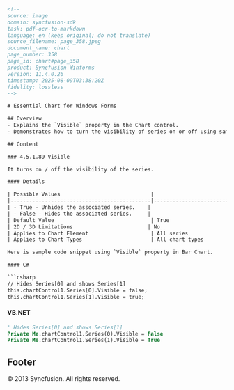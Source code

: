 ```html
<!-- 
source: image
domain: syncfusion-sdk
task: pdf-ocr-to-markdown
language: en (keep original; do not translate)
source_filename: page_358.jpeg
document_name: chart
page_number: 358
page_id: chart#page_358
product: Syncfusion Winforms
version: 11.4.0.26
timestamp: 2025-08-09T03:38:20Z
fidelity: lossless
-->

# Essential Chart for Windows Forms

## Overview
- Explains the `Visible` property in the Chart control.
- Demonstrates how to turn the visibility of series on or off using sample code snippets in both C# and VB.NET.

## Content

### 4.5.1.89 Visible

It turns on / off the visibility of the series.

#### Details

| Possible Values                             |                                                                 |
|---------------------------------------------|-----------------------------------------------------------------|
| - True - Unhides the associated series.    |                                                                 |
| - False - Hides the associated series.     |                                                                 |
| Default Value                               | True                                                          |
| 2D / 3D Limitations                        | No                                                             |
| Applies to Chart Element                    | All series                                                    |
| Applies to Chart Types                      | All chart types                                               |

Here is sample code snippet using `Visible` property in Bar Chart.

#### C#

```csharp
// Hides Series[0] and shows Series[1]
this.chartControl1.Series[0].Visible = false;
this.chartControl1.Series[1].Visible = true;
```

#### VB.NET

```vb
' Hides Series[0] and shows Series[1]
Private Me.chartControl1.Series(0).Visible = False
Private Me.chartControl1.Series(1).Visible = True
```

## Footer
© 2013 Syncfusion. All rights reserved.
```